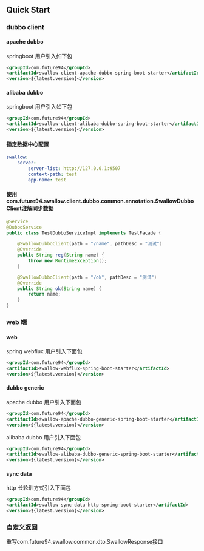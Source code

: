 ## Quick Start

### dubbo client

#### apache dubbo 

springboot 用户引入如下包
```xml
<groupId>com.future94</groupId>
<artifactId>swallow-client-apache-dubbo-spring-boot-starter</artifactId>
<version>${latest.version}</version>
```


#### alibaba dubbo

springboot 用户引入如下包
```xml
<groupId>com.future94</groupId>
<artifactId>swallow-client-alibaba-dubbo-spring-boot-starter</artifactId>
<version>${latest.version}</version>
```

#### 指定数据中心配置
```yaml
swallow:
    server:
        server-list: http://127.0.0.1:9507
        context-path: test
        app-name: test
```

#### 使用com.future94.swallow.client.dubbo.common.annotation.SwallowDubboClient注解同步数据

```java
@Service
@DubboService
public class TestDubboServiceImpl implements TestFacade {

    @SwallowDubboClient(path = "/name", pathDesc = "测试")
    @Override
    public String reg(String name) {
        throw new RuntimeException();
    }

    @SwallowDubboClient(path = "/ok", pathDesc = "测试")
    @Override
    public String ok(String name) {
        return name;
    }
}
```

### web 端

#### web
spring webflux 用户引入下面包
```xml
<groupId>com.future94</groupId>
<artifactId>swallow-webflux-spring-boot-starter</artifactId>
<version>${latest.version}</version>
```

#### dubbo generic
apache dubbo 用户引入下面包
```xml
<groupId>com.future94</groupId>
<artifactId>swallow-apache-dubbo-generic-spring-boot-starter</artifactId>
<version>${latest.version}</version>
```

alibaba dubbo 用户引入下面包
```xml
<groupId>com.future94</groupId>
<artifactId>swallow-alibaba-dubbo-generic-spring-boot-starter</artifactId>
<version>${latest.version}</version>
```

#### sync data

http 长轮训方式引入下面包
```xml
<groupId>com.future94</groupId>
<artifactId>swallow-sync-data-http-spring-boot-starter</artifactId>
<version>${latest.version}</version>
```


### 自定义返回
重写com.future94.swallow.common.dto.SwallowResponse接口